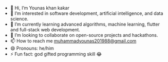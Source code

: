 - 👋 Hi, I’m Younas khan kakar
- 👀 I’m interested in software development, artificial intelligence, and data science.
- 🌱 I’m currently learning advanced algorithms, machine learning, flutter and full-stack web development.
- 💞️ I’m looking to collaborate on open-source projects and hackathons.
- 📫 How to reach me muhammadyounas201988@gmail.com
- 😄 Pronouns: he/him
- ⚡ Fun fact: god gifted programming skill 😂

<!---
DevStudent101-yk/DevStudent101-yk is a ✨ special ✨ repository because its `README.md` (this file) appears on your GitHub profile.
You can click the Preview link to take a look at your changes.
--->
